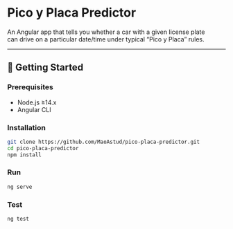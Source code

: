# Pico y Placa Predictor

An Angular app that tells you whether a car with a given license plate  
can drive on a particular date/time under typical “Pico y Placa” rules.

---

## 🚀 Getting Started

### Prerequisites

- Node.js ≥14.x
- Angular CLI

### Installation

```bash
git clone https://github.com/MaoAstud/pico-placa-predictor.git
cd pico-placa-predictor
npm install
```

### Run

```bash
ng serve
```

### Test

```bash
ng test
```
